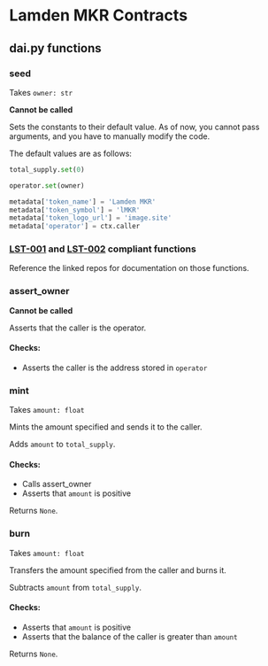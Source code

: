 # Lamden MKR Contracts

## dai.py functions

### seed
Takes `owner: str`

**Cannot be called**

Sets the constants to their default value. As of now, you cannot pass arguments, and you have to manually modify the code.

The default values are as follows:
```python
total_supply.set(0)

operator.set(owner)

metadata['token_name'] = 'Lamden MKR'
metadata['token_symbol'] = 'lMKR'
metadata['token_logo_url'] = 'image.site'
metadata['operator'] = ctx.caller
```

### [LST-001](https://github.com/Lamden-Standards/LST001) and [LST-002](https://github.com/Lamden-Standards/LST002) compliant functions

Reference the linked repos for documentation on those functions.

### assert_owner

**Cannot be called**

Asserts that the caller is the operator.


#### Checks: 

- Asserts the caller is the address stored in `operator`

### mint
Takes `amount: float`

Mints the amount specified and sends it to the caller.

Adds `amount` to `total_supply`. 

#### Checks: 

- Calls assert_owner
- Asserts that `amount` is positive 

Returns `None`.

### burn
Takes `amount: float`

Transfers the amount specified from the caller and burns it.

Subtracts `amount` from `total_supply`. 

#### Checks: 

- Asserts that `amount` is positive 
- Asserts that the balance of the caller is greater than `amount`

Returns `None`.
